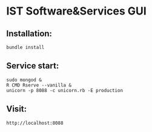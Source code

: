IST Software&Services GUI
=========================

Installation:
-------------
    bundle install

Service start:
------
    sudo mongod &
    R CMD Rserve --vanilla &
    unicorn -p 8088 -c unicorn.rb -E production

Visit:
------
    http://localhost:8088
